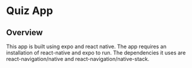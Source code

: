 # Quiz App
## Overview
This app is built using expo and react native. The app requires an installation of react-native and expo to run. The dependencies it uses are react-navigation/native and react-navigation/native-stack.